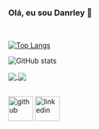 ### Olá, eu sou Danrley 👋
<br>

[![Top Langs](https://github-readme-stats.vercel.app/api/top-langs/?username=Danrley-Lima&theme=nightowl&exclude_repo=autocomplete-e-autocorrect&hide=jupyter%20notebook,css,ejs)](https://github.com/anuraghazra/github-readme-stats)

![GitHub stats](https://github-readme-stats.vercel.app/api?username=Danrley-Lima&show_icons=true&theme=nightowl&hide=issues&hide_title) 

<a href="https://github.com/Danrley-Lima/autocomplete-e-autocorrect">
  <img align="center" src="https://github-readme-stats.vercel.app/api/pin/?username=danrley-lima&repo=snaze-game&theme=nightowl" />
</a>
<a href="https://github.com/anuraghazra/convoychat">
  <img align="center" src="https://github-readme-stats.vercel.app/api/pin/?username=danrley-lima&repo=jogo-da-forca&theme=nightowl" />
</a>

<br>
<br>

[<img src='https://cdn.jsdelivr.net/npm/simple-icons@3.0.1/icons/github.svg' alt='github' height='50'>](https://github.com/https://github.com/Danrley-Lima) 
[<img src='https://cdn.jsdelivr.net/npm/simple-icons@3.0.1/icons/linkedin.svg' alt='linkedin' height='50'>](https://www.linkedin.com/in/danrleylac@gmail.com/)  

